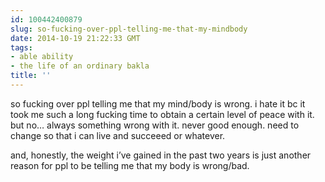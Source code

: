```yaml
---
id: 100442400879
slug: so-fucking-over-ppl-telling-me-that-my-mindbody
date: 2014-10-19 21:22:33 GMT
tags:
- able ability
- the life of an ordinary bakla
title: ''
---
```

<p>so fucking over ppl telling me that my mind/body is wrong. i hate it bc it took me such a long fucking time to obtain a certain level of peace with it. but no&#8230; always something wrong with it. never good enough. need to change so that i can live and succeeed or whatever.</p>

<p>and, honestly, the weight i&#8217;ve gained in the past two years is just another reason for ppl to be telling me that my body is wrong/bad.</p>